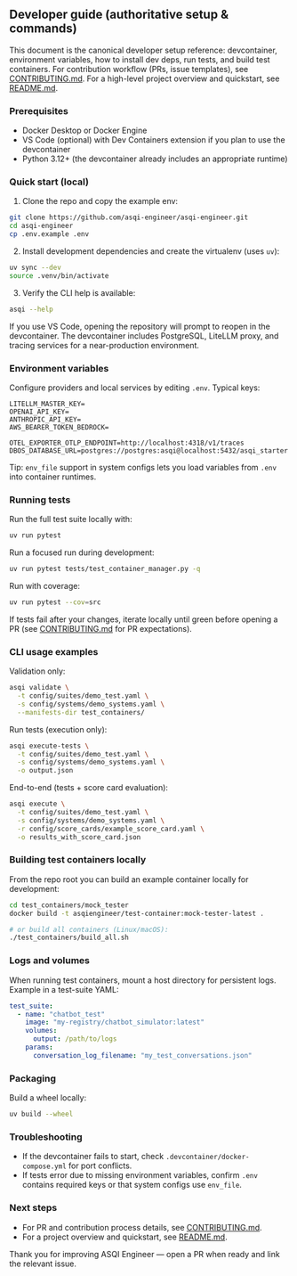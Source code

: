 ## Developer guide (authoritative setup & commands)

This document is the canonical developer setup reference: devcontainer, environment variables, how to install dev deps, run tests, and build test containers. For contribution workflow (PRs, issue templates), see [CONTRIBUTING.md]. For a high-level project overview and quickstart, see [README.md].

### Prerequisites

- Docker Desktop or Docker Engine
- VS Code (optional) with Dev Containers extension if you plan to use the devcontainer
- Python 3.12+ (the devcontainer already includes an appropriate runtime)

### Quick start (local)

1. Clone the repo and copy the example env:

```bash
git clone https://github.com/asqi-engineer/asqi-engineer.git
cd asqi-engineer
cp .env.example .env
```

2. Install development dependencies and create the virtualenv (uses `uv`):

```bash
uv sync --dev
source .venv/bin/activate
```

3. Verify the CLI help is available:

```bash
asqi --help
```

If you use VS Code, opening the repository will prompt to reopen in the devcontainer. The devcontainer includes PostgreSQL, LiteLLM proxy, and tracing services for a near-production environment.

### Environment variables

Configure providers and local services by editing `.env`. Typical keys:

```
LITELLM_MASTER_KEY=
OPENAI_API_KEY=
ANTHROPIC_API_KEY=
AWS_BEARER_TOKEN_BEDROCK=

OTEL_EXPORTER_OTLP_ENDPOINT=http://localhost:4318/v1/traces
DBOS_DATABASE_URL=postgres://postgres:asqi@localhost:5432/asqi_starter
```

Tip: `env_file` support in system configs lets you load variables from `.env` into container runtimes.

### Running tests

Run the full test suite locally with:

```bash
uv run pytest
```

Run a focused run during development:

```bash
uv run pytest tests/test_container_manager.py -q
```

Run with coverage:

```bash
uv run pytest --cov=src
```

If tests fail after your changes, iterate locally until green before opening a PR (see [CONTRIBUTING.md] for PR expectations).

### CLI usage examples

Validation only:

```bash
asqi validate \
  -t config/suites/demo_test.yaml \
  -s config/systems/demo_systems.yaml \
  --manifests-dir test_containers/
```

Run tests (execution only):

```bash
asqi execute-tests \
  -t config/suites/demo_test.yaml \
  -s config/systems/demo_systems.yaml \
  -o output.json
```

End-to-end (tests + score card evaluation):

```bash
asqi execute \
  -t config/suites/demo_test.yaml \
  -s config/systems/demo_systems.yaml \
  -r config/score_cards/example_score_card.yaml \
  -o results_with_score_card.json
```

### Building test containers locally

From the repo root you can build an example container locally for development:

```bash
cd test_containers/mock_tester
docker build -t asqiengineer/test-container:mock-tester-latest .

# or build all containers (Linux/macOS):
./test_containers/build_all.sh
```

### Logs and volumes

When running test containers, mount a host directory for persistent logs. Example in a test-suite YAML:

```yaml
test_suite:
  - name: "chatbot_test"
    image: "my-registry/chatbot_simulator:latest"
    volumes:
      output: /path/to/logs
    params:
      conversation_log_filename: "my_test_conversations.json"
```

### Packaging

Build a wheel locally:

```bash
uv build --wheel
```

### Troubleshooting

- If the devcontainer fails to start, check `.devcontainer/docker-compose.yml` for port conflicts.
- If tests error due to missing environment variables, confirm `.env` contains required keys or that system configs use `env_file`.

### Next steps

- For PR and contribution process details, see [CONTRIBUTING.md].
- For a project overview and quickstart, see [README.md].

Thank you for improving ASQI Engineer — open a PR when ready and link the relevant issue.

[CONTRIBUTING.md]: ./CONTRIBUTING.md
[README.md]: ./README.md
